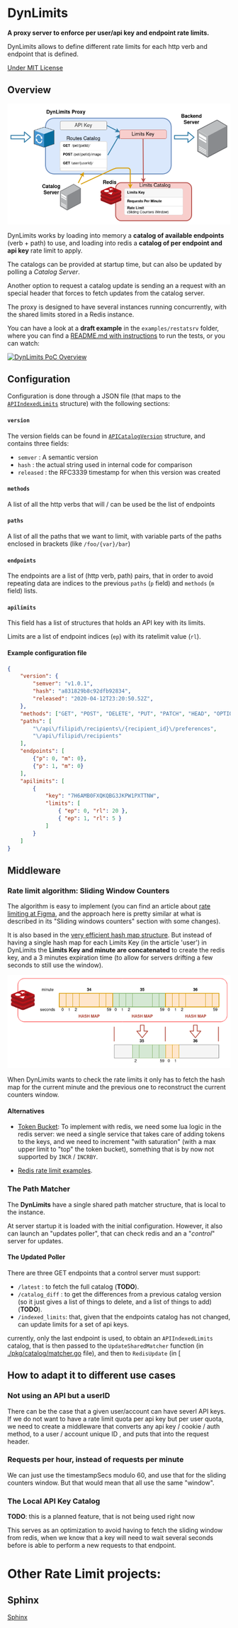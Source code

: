 # DynLimits

**A proxy server to enforce per user/api key and endpoint rate limits.**

DynLimits allows to define different rate limits for each http verb
and endpoint that is defined.

[Under MIT License](LICENSE)


## Overview

![DynLimits Overview](./docs/DynLimits_Overview.png)

DynLimits works by loading into memory a **catalog of available
endpoints** (verb + path) to use, and loading into redis a **catalog of
per endpoint and api key** rate limit to apply.

The catalogs can be provided at startup time, but can also
be updated by polling a _Catalog Server_.

Another option to request a catalog update is sending an
a request with an special header that forces
to fetch updates from the catalog server.

The proxy is designed to have several instances running
concurrently, with the shared limits stored in a Redis instance.

You can have a look at a **draft example** in the
`examples/restatsrv` folder, where you can find a
[README.md with instructions](./examples/reqstatsrv/README.md)
to run the tests, or you can watch:

[![DynLimits PoC Overview](https://img.youtube.com/vi/NYjlruc_VxI/0.jpg)](https://www.youtube.com/watch?v=NYjlruc_VxI)


## Configuration

Configuration is done through a JSON file (that maps to the
[`APIIndexedLimits`](./pkg/catalog/limitdefs.go) structure)
with the following sections:

#### `version`

The version fields can be found in
[`APICatalogVersion`](./pkg/catalog/limitdefs.go) structure, and contains
three fields:

- `semver` : A semantic version
- `hash` : the actual string used in internal code for comparison
- `released` : the RFC3339 timestamp for when this version was created

#### `methods`

A list of all the http verbs that will / can be used be the list of endpoints

#### `paths`

A list of all the paths that we want to limit, with variable parts of the
paths enclosed in brackets (like `/foo/{var}/bar`)

#### `endpoints`

The endpoints are a list of (http verb, path) pairs, that in order to
avoid repeating data are indices to the previous `paths` (`p` field)
and `methods` (`m` field) lists.

#### `apilimits`

This field has a list of structures that holds an API key with its limits.

Limits are a list of endpoint indices (`ep`) with its ratelimit value (`rl`).


#### Example configuration file

```json
{
    "version": {
        "semver": "v1.0.1",
        "hash": "a831829b8c92dfb92834",
        "released": "2020-04-12T23:20:50.52Z",
    },
    "methods": ["GET", "POST", "DELETE", "PUT", "PATCH", "HEAD", "OPTIONS"],
    "paths": [
        "\/api\/filipid\/recipients\/{recipient_id}\/preferences",
        "\/api\/filipid\/recipients"
    ],
    "endpoints": [
        {"p": 0, "m": 0},
        {"p": 1, "m": 0}
    ],
    "apilimits": [
        {
            "key": "7H6AMB0FXQKQBG3JKPW1PXTTNW",
            "limits": [
                { "ep": 0, "rl": 20 },
                { "ep": 1, "rl": 5 }
            ]
        }
    ]
}
```

## Middleware

### Rate limit algorithm: **Sliding Window Counters**

The algorithm is easy to implement (you can find an article about
[rate limiting at Figma](https://www.figma.com/blog/an-alternative-approach-to-rate-limiting/), and the approach here is pretty similar at what is described in its
"Sliding windows counters" section with some changes).

It is also based in the [very efficient hash map structure](https://redis.io/topics/memory-optimization). But instead of having a single hash map for each
Limits Key (in the article 'user') in DynLimits the **Limits Key
and minute are concatenated** to create the redis key, and a 3 minutes expiration
time (to allow for servers drifting a few seconds to still use the window).

![Redis Sliding Window Counters](./docs/DynLimits_Redis.png)


When DynLimits wants to check the rate limits it only has to fetch
the hash map for the current minute and the previous one to reconstruct
the current counters window.


#### Alternatives

* [Token Bucket](https://en.wikipedia.org/wiki/Token_bucket): To implement
    with redis, we need some lua logic in the redis server: we need
    a single service that takes care of adding tokens to the keys, and
    we need to increment "with saturation" (with a max upper limit to
    "top" the token bucket), something that is by now not supported
    by `INCR` / `INCRBY`.

* [Redis rate limit examples](https://redis.io/commands/incr#pattern-rate-limiter-1).


### The Path Matcher

The **DynLimits** have a single shared path matcher structure, that is
local to the instance.

At server startup it is loaded with the initial configuration. However,
it also can launch an "updates poller", that can check redis and an
a "_control_" server for updates.


#### The Updated Poller

There are three GET endpoints that a control server must support:

- `/latest` : to fetch the full catalog (**TODO**).
- `/catalog_diff` : to get the differences from a previous
    catalog version (so it just gives a list of things to delete,
    and a list of things to add) (**TODO**).
- `/indexed_limits`: that, given that the endpoints catalog has not
    changed, can update limits for a set of api keys.

currently, only the last endpoint is used, to obtain an `APIIndexedLimits`
catalog, that is then passed to the `UpdateSharedMatcher` function
(in [./pkg/catalog/matcher.go](./pkg/catalog.matcher.go) file), and
then to `RedisUpdate` (in [


## How to adapt it to different use cases

### Not using an API but a userID

There can be the case that a given user/account can have severl API keys. If
we do not want to have a rate limit quota per api key but per user quota,
we need to create a middleware that converts any api key / cookie / auth
method, to a user / account unique ID , and puts that into the request
header.


### Requests per hour, instead of requests per minute

We can just use the timestampSecs modulo 60, and use that for the
sliding counters window. But that would mean that all use the same
"window".


### The Local API Key Catalog

**TODO**: this is a planned feature, that is not being used right now

This serves as an optimization to avoid having to fetch the sliding
window from redis, when we know that a key will need to wait several seconds
before is able to perform a new requests to that endpoint.


# Other Rate Limit projects:

## Sphinx

[Sphinx](https://github.com/Clever/sphinx)

